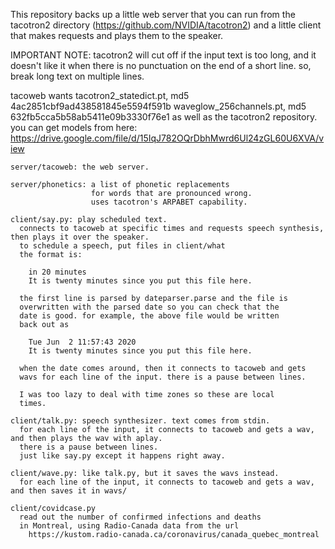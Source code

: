 This repository backs up a little web server that you can run
from the tacotron2 directory (https://github.com/NVIDIA/tacotron2)
and a little client that makes requests and plays them to the
speaker.

IMPORTANT NOTE: tacotron2 will cut off if the input text is too
  long, and it doesn't like it when there is no punctuation on
  the end of a short line. so, break long text on multiple lines.

tacoweb wants
  tacotron2_statedict.pt, md5 4ac2851cbf9ad438581845e5594f591b
  waveglow_256channels.pt, md5 632fb5cca5b58ab5411e09b3330f76e1
as well as the tacotron2 repository.
you can get models from here:
https://drive.google.com/file/d/15IqJ782OQrDbhMwrd6Ul24zGL60U6XVA/view

```
server/tacoweb: the web server.

server/phonetics: a list of phonetic replacements
                  for words that are pronounced wrong.
                  uses tacotron's ARPABET capability.

client/say.py: play scheduled text.
  connects to tacoweb at specific times and requests speech synthesis, then plays it over the speaker.
  to schedule a speech, put files in client/what
  the format is:
    
    in 20 minutes
    It is twenty minutes since you put this file here.

  the first line is parsed by dateparser.parse and the file is
  overwritten with the parsed date so you can check that the
  date is good. for example, the above file would be written
  back out as

    Tue Jun  2 11:57:43 2020
    It is twenty minutes since you put this file here.

  when the date comes around, then it connects to tacoweb and gets
  wavs for each line of the input. there is a pause between lines.

  I was too lazy to deal with time zones so these are local
  times.

client/talk.py: speech synthesizer. text comes from stdin.
  for each line of the input, it connects to tacoweb and gets a wav, and then plays the wav with aplay.
  there is a pause between lines.
  just like say.py except it happens right away.

client/wave.py: like talk.py, but it saves the wavs instead.
  for each line of the input, it connects to tacoweb and gets a wav, and then saves it in wavs/

client/covidcase.py
  read out the number of confirmed infections and deaths
  in Montreal, using Radio-Canada data from the url
    https://kustom.radio-canada.ca/coronavirus/canada_quebec_montreal
```
